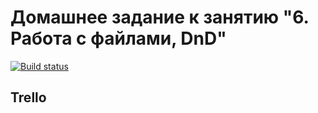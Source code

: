 # Домашнее задание к занятию "6. Работа с файлами, DnD"

[![Build status](https://ci.appveyor.com/api/projects/status/p9bn1ijsotvrent3?svg=true)](https://ci.appveyor.com/project/rbabarov/trello)

## Trello
